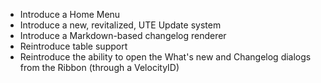 - Introduce a Home Menu
- Introduce a new, revitalized, UTE Update system
- Introduce a Markdown-based changelog renderer
- Reintroduce table support
- Reintroduce the ability to open the What's new and Changelog dialogs from the Ribbon (through a VelocityID)